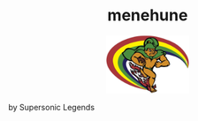 <center><h1 style="text-align:center">menehune</h1></center>
<div style="text-align:center"><img src="https://github.com/HACC2023/Supersonic-Legends/blob/main/uhmenehune-transparent.png" style="width:150;"/></div>

by Supersonic Legends

